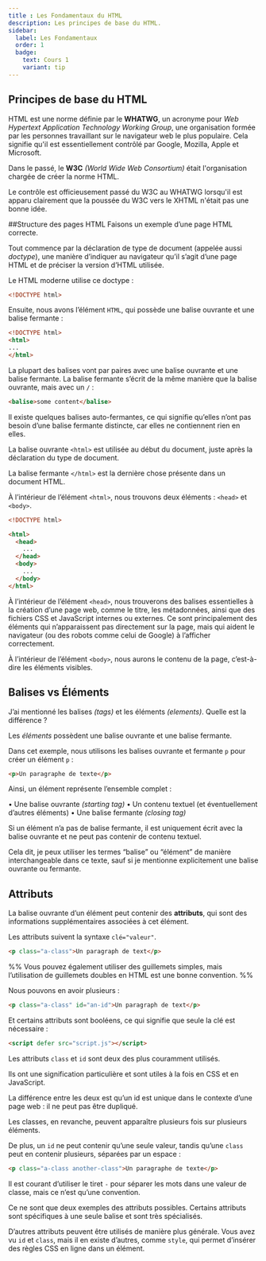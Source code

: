 ```yaml
---
title : Les Fondamentaux du HTML
description: Les principes de base du HTML.
sidebar:
  label: Les Fondamentaux
  order: 1
  badge:
    text: Cours 1
    variant: tip
---
```


## Principes de base du HTML
HTML est une norme définie par le **WHATWG**, un acronyme pour *Web Hypertext Application Technology Working Group*, une organisation formée par les personnes travaillant sur le navigateur web le plus populaire. Cela signifie qu'il est essentiellement contrôlé par Google, Mozilla, Apple et Microsoft.

Dans le passé, le **W3C** *(World Wide Web Consortium)* était l'organisation chargée de créer la norme HTML.

Le contrôle est officieusement passé du W3C au WHATWG lorsqu'il est apparu clairement que la poussée du W3C vers le XHTML n'était pas une bonne idée.

##Structure des pages HTML
Faisons un exemple d’une page HTML correcte.

Tout commence par la déclaration de type de document (appelée aussi *doctype*), une manière d’indiquer au navigateur qu’il s’agit d’une page HTML et de préciser la version d’HTML utilisée.

Le HTML moderne utilise ce doctype :

```html
<!DOCTYPE html>
```

Ensuite, nous avons l’élément ```HTML```, qui possède une balise ouvrante et une balise fermante :

```html
<!DOCTYPE html>
<html>
...
</html>
```

La plupart des balises vont par paires avec une balise ouvrante et une balise fermante. La balise fermante s’écrit de la même manière que la balise ouvrante, mais avec un ```/``` :

```html
<balise>some content</balise>
```

Il existe quelques balises auto-fermantes, ce qui signifie qu’elles n’ont pas besoin d’une balise fermante distincte, car elles ne contiennent rien en elles.

La balise ouvrante ```<html>``` est utilisée au début du document, juste après la déclaration du type de document.

La balise fermante ```</html>``` est la dernière chose présente dans un document HTML.

À l’intérieur de l’élément ```<html>```, nous trouvons deux éléments : ```<head>``` et ```<body>```.

```html
<!DOCTYPE html>

<html>
  <head>
	...
  </head>
  <body>
	...
  </body>
</html>
```

À l’intérieur de l’élément ```<head>```, nous trouverons des balises essentielles à la création d’une page web, comme le titre, les métadonnées, ainsi que des fichiers CSS et JavaScript internes ou externes. Ce sont principalement des éléments qui n’apparaissent pas directement sur la page, mais qui aident le navigateur (ou des robots comme celui de Google) à l’afficher correctement.

À l’intérieur de l’élément ```<body>```, nous aurons le contenu de la page, c’est-à-dire les éléments visibles.

## Balises vs Éléments
J’ai mentionné les balises *(tags)* et les éléments *(elements)*. Quelle est la différence ?

Les _éléments_ possèdent une balise ouvrante et une balise fermante.

Dans cet exemple, nous utilisons les balises ouvrante et fermante ```p``` pour créer un élément ```p``` :

```html
<p>Un paragraphe de texte</p>
```

Ainsi, un élément représente l’ensemble complet :

• Une balise ouvrante *(starting tag)*
• Un contenu textuel (et éventuellement d’autres éléments)
• Une balise fermante *(closing tag)*

Si un élément n’a pas de balise fermante, il est uniquement écrit avec la balise ouvrante et ne peut pas contenir de contenu textuel.

Cela dit, je peux utiliser les termes “balise” ou “élément” de manière interchangeable dans ce texte, sauf si je mentionne explicitement une balise ouvrante ou fermante.

## Attributs
La balise ouvrante d’un élément peut contenir des **attributs**, qui sont des informations supplémentaires associées à cet élément.

Les attributs suivent la syntaxe ```clé="valeur"```.

```html
<p class="a-class">Un paragraph de text</p>
```

%% Vous pouvez également utiliser des guillemets simples, mais l’utilisation de guillemets doubles en HTML est une bonne convention. %%

Nous pouvons en avoir plusieurs :

```html
<p class="a-class" id="an-id">Un paragraph de text</p>
```

Et certains attributs sont booléens, ce qui signifie que seule la clé est nécessaire :

```html
<script defer src="script.js"></script>
```

Les attributs ```class``` et ```id``` sont deux des plus couramment utilisés.

Ils ont une signification particulière et sont utiles à la fois en CSS et en JavaScript.

La différence entre les deux est qu’un id est unique dans le contexte d’une page web : il ne peut pas être dupliqué.

Les classes, en revanche, peuvent apparaître plusieurs fois sur plusieurs éléments.

De plus, un ```id``` ne peut contenir qu’une seule valeur, tandis qu’une ```class``` peut en contenir plusieurs, séparées par un espace :

```html
<p class="a-class another-class">Un paragraphe de texte</p>
```

Il est courant d’utiliser le tiret ```-``` pour séparer les mots dans une valeur de classe, mais ce n’est qu’une convention.

Ce ne sont que deux exemples des attributs possibles. Certains attributs sont spécifiques à une seule balise et sont très spécialisés.

D’autres attributs peuvent être utilisés de manière plus générale. Vous avez vu ```id``` et ```class```, mais il en existe d’autres, comme ```style```, qui permet d’insérer des règles CSS en ligne dans un élément.
